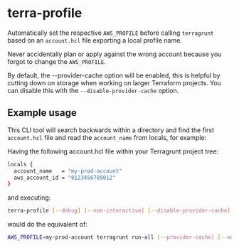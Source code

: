 # terra-profile

Automatically set the respective `AWS_PROFILE` before calling `terragrunt` based on an `account.hcl` file
exporting a local profile name.

Never accidentally plan or apply against the wrong account because you forgot to change the `AWS_PROFILE`.

By default, the --provider-cache option will be enabled, this is helpful by cutting down on storage when working on
larger Terraform projects. You can disable this with the `--disable-provider-cache` option.

## Example usage

This CLI tool will search backwards within a directory and find the first `account.hcl` file and read the `account_name`
from locals, for example:

Having the following account.hcl file within your Terragrunt project tree:

```bash
locals {
  account_name   = "my-prod-account"
  aws_account_id = "0123456789012"
}
```

and executing:

```bash
terra-profile [--debug] [--non-interactive] [--disable-provider-cache] terragrunt run-all apply
```

would do the equivalent of:

```bash
AWS_PROFILE=my-prod-account terragrunt run-all [--provider-cache] [--non-interactive] apply
```
